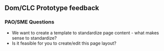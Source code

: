 ## Dom/CLC Prototype feedback

### PAO/SME Questions

- We want to create a template to standardize page content - what makes sense to standardize?
- Is it feasible for you to create/edit this page layout?
